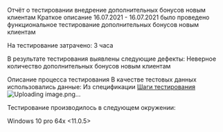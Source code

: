 Отчёт о тестировании внедрение дополнительных бонусов новым клиентам
Краткое описание
16.07.2021 - 16.07.2021 было проведено функциональное тестирование дополнительных бонусов новым клиентам

На тестирование затрачено: 3 часа

В результате тестирования выявлены следующие дефекты: Неверное количество дополнительных бонусов новым клиентам

Описание процесса тестирования
В качестве тестовых данных использовались данные: Из спецификации
[Шаги тестирования](https://github.com/AlexeyPotapenko/HWjava2.2/issues/1#issue-946466658)
![Uploading image.png…]()

Тестирование производилось в следующем окружении:

Windows 10 pro 64x
<11.0.5>
